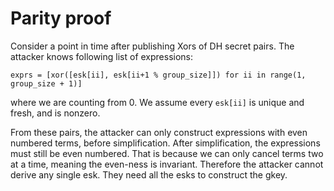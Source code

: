 Parity proof
=============

Consider a point in time after publishing Xors of DH secret pairs. The attacker
knows following list of expressions:

    exprs = [xor([esk[ii], esk[ii+1 % group_size]]) for ii in range(1, group_size + 1)]

where we are counting from 0. We assume every `esk[ii]` is unique and fresh, and
is nonzero.

From these pairs, the attacker can only construct expressions with even numbered
terms, before simplification. After simplification, the expressions must still
be even numbered. That is because we can only cancel terms two at a time,
meaning the even-ness is invariant. Therefore the attacker cannot derive any
single esk. They need all the esks to construct the gkey.


[^xor-details]: Note that I the xor function in the expression actually xors
together lists, similarly to the sum function in Python.
